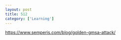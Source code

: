 ```yaml
---
layout: post
title: 512
category: ['Learning']
---
```


https://www.semperis.com/blog/golden-gmsa-attack/


